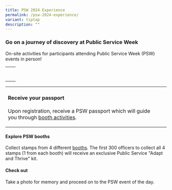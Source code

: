 ```yaml
---
title: PSW 2024 Experience
permalink: /psw-2024-experience/
variant: tiptap
description: ""
---
```

<h3>Go on a journey of discovery at Public Service Week</h3>
<p>On-site activities for participants attending Public Service Week (PSW)
events in person!</p>
<p></p>
<table style="minWidth: 50px">
<colgroup>
<col>
<col>
</colgroup>
<tbody>
<tr>
<td rowspan="1" colspan="1">
<p></p>
</td>
<td rowspan="1" colspan="1">
<p></p>
</td>
</tr>
<tr>
<td rowspan="1" colspan="1">
<p></p>
</td>
<td rowspan="1" colspan="1">
<p></p>
</td>
</tr>
</tbody>
</table>
<table style="minWidth: 50px">
<colgroup>
<col>
<col>
</colgroup>
<tbody>
<tr>
<td rowspan="1" colspan="1">
<h4>Receive your passport</h4>
<p>Upon registration, receive a PSW passport which will guide you through
<a href="https://www.publicserviceweek.gov.sg/psw-booths" rel="noopener noreferrer nofollow" target="_blank">booth activities</a>.</p>
</td>
<td rowspan="1" colspan="1">
<p></p>
</td>
</tr>
</tbody>
</table>
<h4>Explore PSW booths</h4>
<p>Collect stamps from 4 different <a href="https://www.publicserviceweek.gov.sg/psw-booths" rel="noopener noreferrer nofollow" target="_blank">booths</a>. The
first 300 officers to collect all 4 stamps (1 from each booth) will receive
an exclusive Public Service "Adapt and Thrive" kit.</p>
<p></p>
<h4>Check out</h4>
<p>Take a photo for memory and proceed on to the PSW event of the day.</p>
<p></p>
<p></p>